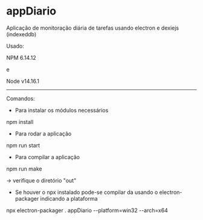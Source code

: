 # appDiario
Aplicação de monitoração diária de tarefas usando electron e dexiejs (indexeddb)

Usado:

NPM 6.14.12

e

Node v14.16.1

---------------------------------------------------------

Comandos:
* Para instalar os módulos necessários

npm install 


* Para rodar a aplicação

npm run start


* Para compilar a aplicação

npm run make

-> verifique o diretório "out"

* Se houver o npx instalado pode-se compilar da usando o electron-packager indicando a plataforma

npx electron-packager . appDiario --platform=win32 --arch=x64
